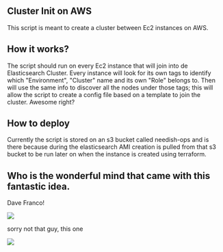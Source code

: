 ## Cluster Init on AWS

This script is meant to create a cluster between Ec2 instances on AWS.

## How it works?

The script should run on every Ec2 instance that will join into de Elasticsearch Cluster. Every instance will look for its own tags to identify which "Environment", "Cluster" name and its own "Role" belongs to. Then will use the same info to discover all the nodes under those tags; this will allow the script to create a config file based on a template to join the cluster. Awesome right?

## How to deploy

Currently the script is stored on an s3 bucket called needish-ops and is there because during the elasticsearch AMI creation is pulled from that s3 bucket to be run later on when the instance is created using terraform.

## Who is the wonderful mind that came with this fantastic idea.

Dave Franco!

![](http://www.famousbirthdays.com/headshots/dave-franco-3.jpg)

sorry not that guy, this one 

![](https://media.licdn.com/mpr/mpr/shrinknp_200_200/p/7/005/084/05e/2c54faf.jpg)

